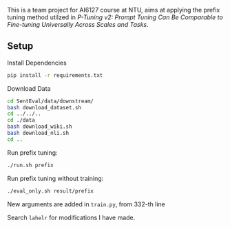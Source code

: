 This is a team project for AI6127 course at NTU, aims at applying the prefix tuning method utilzed in *P-Tuning v2: Prompt Tuning Can Be Comparable to Fine-tuning Universally Across Scales and Tasks*.

## Setup
Install Dependencies

``` sh
pip install -r requirements.txt
```

Download Data

``` sh
cd SentEval/data/downstream/
bash download_dataset.sh
cd ../../..
cd ./data
bash download_wiki.sh
bash download_nli.sh
cd ..
```

Run prefix tuning:

``` sh
./run.sh prefix
```

Run prefix tuning without training:

``` sh
./eval_only.sh result/prefix
```

New arguments are added in `train.py`, from 332-th line

Search `lahelr` for modifications I have made.

